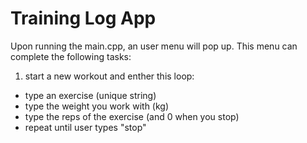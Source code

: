 # Training Log App

Upon running the main.cpp, an user menu will pop up. This menu can complete the following tasks:
1. start a new workout and enther this loop:
 * type an exercise (unique string)
 * type the weight you work with (kg)
 * type the reps of the exercise (and 0 when you stop)
 * repeat until user types "stop"
